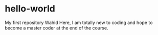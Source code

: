 # hello-world
My first repository
Wahid Here, I am totally new to coding and hope to become a master coder at the end of the course.
